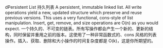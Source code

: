 dPersistent List 持久列表
A persistent, immutable linked list. All write operations yield a new, updated structure which preserve and reuse previous versions. This uses a very functional, cons-style of list manipulation. Insert, get, remove, and size operations are O(n) as you would expect.
一个持久的、不可变的链表。所有写操作都会产生一个新的、更新的结构，同时保留并重用之前的版本。这使用了一种非常函数式的、cons 风格的列表操作。插入、获取、删除和大小操作的时间复杂度都是 O(k)，这是你所期望的。

